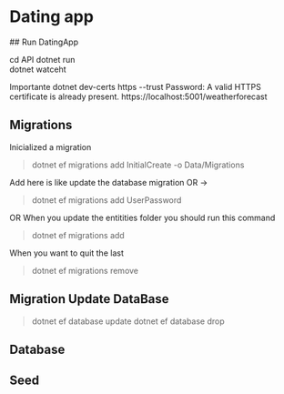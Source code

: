 # Dating app

## Run DatingApp

cd API
dotnet run  
dotnet watceht

Importante
dotnet dev-certs https --trust
Password:
A valid HTTPS certificate is already present.
https://localhost:5001/weatherforecast

## Migrations

Inicialized a migration

> dotnet ef migrations add InitialCreate -o Data/Migrations

Add here is like update the database migration OR ->

> dotnet ef migrations add UserPassword

OR When you update the entitities folder you should run this command

> dotnet ef migrations add <Name or description>

When you want to quit the last

> dotnet ef migrations remove

## Migration Update DataBase

> dotnet ef database update
> dotnet ef database drop

## Database

## Seed
